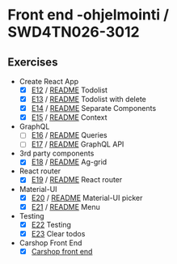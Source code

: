 # Front end -ohjelmointi / SWD4TN026-3012

## Exercises

- Create React App
  - [x] [E12](/todo) / [README](/todo/README.md) Todolist
  - [x] [E13](/todo2) / [README](/todo2/README.md) Todolist with delete
  - [x] [E14](/todo3) / [README](/todo3/README.md) Separate Components
  - [x] [E15](/buttontheme) / [README](/buttontheme/README.md) Context
- GraphQL
  - [ ] [E16](/) / [README](/) Queries
  - [ ] [E17](/) / [README](/) GraphQL API
- 3rd party components
  - [x] [E18](/todo4) / [README](/todo4/README.md) Ag-grid
- React router
  - [x] [E19](/router) / [README](/router/README.md) React router
- Material-UI
  - [x] [E20](/todo5) / [README](/todo5/README.md) Material-UI picker
  - [x] [E21](/todo6) / [README](/todo6/README.md) Menu
- Testing
  - [x] [E22](/todoteststarter) Testing
  - [x] [E23](/todoteststarter) Clear todos
- Carshop Front End
  - [x] [Carshop front end](/carshop) 
